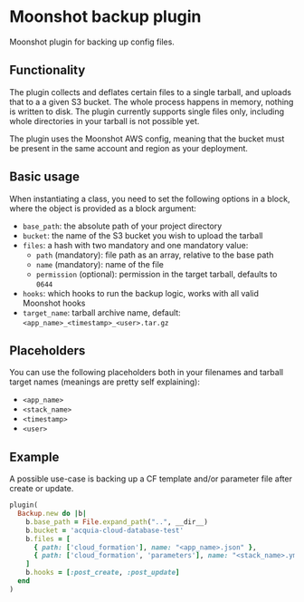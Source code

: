 # Moonshot backup plugin

Moonshot plugin for backing up config files.

## Functionality

The plugin collects and deflates certain files to a single tarball,
and uploads that to a a given S3 bucket. The whole process happens
in memory, nothing is written to disk. The plugin currently supports single files only, 
including whole directories in your tarball is not possible yet.

The plugin uses the Moonshot AWS config, meaning that the bucket must be
present in the same account and region as your deployment.

## Basic usage

When instantiating a class, you need to set the following options
in a block, where the object is provided as a block argument:

- `base_path`: the absolute path of your project directory
- `bucket`: the name of the S3 bucket you wish to upload the tarball
- `files`: a hash with two mandatory and one mandatory value:
  - `path` (mandatory): file path as an array, relative to the base path
  - `name` (mandatory): name of the file
  - `permission` (optional): permission in the target tarball, defaults to `0644`
- `hooks`: which hooks to run the backup logic, works with all valid Moonshot hooks
- `target_name`: tarball archive name, default: `<app_name>_<timestamp>_<user>.tar.gz`

## Placeholders

You can use the following placeholders both in your filenames
and tarball target names (meanings are pretty self explaining):

- `<app_name>`
- `<stack_name>`
- `<timestamp>`
- `<user>`

## Example

A possible use-case is backing up a CF template and/or
parameter file after create or update.

```ruby
plugin(
  Backup.new do |b|
    b.base_path = File.expand_path("..", __dir__)
    b.bucket = 'acquia-cloud-database-test'
    b.files = [
      { path: ['cloud_formation'], name: "<app_name>.json" },
      { path: ['cloud_formation', 'parameters'], name: "<stack_name>.yml" }
    ]
    b.hooks = [:post_create, :post_update]
  end
)
```